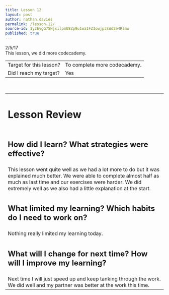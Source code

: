 ```yaml
---
title: Lesson 12
layout: post
author: nathan.davies
permalink: /lesson-12/
source-id: 1y2EvgG7SHjsilpmU8Zp9u1waIFZIowjp3sWd2e4Rlmw
published: true
---
```


2/5/17<br/>
This lesson, we did more codecademy.

<table>
  <tr>
    <td>Target for this lesson?</td>
    <td>To complete more codecademy.</td>
  </tr>
  <tr>
    <td>Did I reach my target? </td>
    <td> Yes</td>
  </tr>
</table>


<table>
  <tr>
  <td><h1>Lesson Review</h1></td>
  </tr>
  <tr>
  <td><h2>How did I learn? What strategies were effective?</h2></td>
  </tr>
  <tr>
    <td>This lesson went quite well as we had a lot more to do but it was explained much better. We were able to complete almost half as much as last time and our exercises were harder. We did extremely well as we also had a little explanation at the start.</td>
  </tr>
  <tr>
  <td><h2>What limited my learning? Which habits do I need to work on?</h2></td>
  </tr>
  <tr>
    <td>Nothing really limited my learning today.</td>
  </tr>
  <tr>
  <td><h2>What will I change for next time? How will I improve my learning?</h2></td>
  </tr>
  <tr>
    <td>Next time I will just speed up and keep tanking through the work. We did well and my partner was better at the work this time.</td>
  </tr>
</table>


